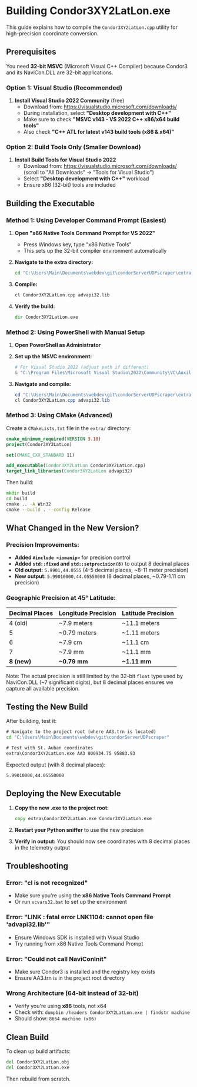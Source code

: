 # Building Condor3XY2LatLon.exe

This guide explains how to compile the `Condor3XY2LatLon.cpp` utility for high-precision coordinate conversion.

## Prerequisites

You need **32-bit MSVC** (Microsoft Visual C++ Compiler) because Condor3 and its NaviCon.DLL are 32-bit applications.

### Option 1: Visual Studio (Recommended)

1. **Install Visual Studio 2022 Community** (free)
   - Download from: https://visualstudio.microsoft.com/downloads/
   - During installation, select **"Desktop development with C++"**
   - Make sure to check **"MSVC v143 - VS 2022 C++ x86/x64 build tools"**
   - Also check **"C++ ATL for latest v143 build tools (x86 & x64)"**

### Option 2: Build Tools Only (Smaller Download)

1. **Install Build Tools for Visual Studio 2022**
   - Download from: https://visualstudio.microsoft.com/downloads/ (scroll to "All Downloads" → "Tools for Visual Studio")
   - Select **"Desktop development with C++"** workload
   - Ensure x86 (32-bit) tools are included

## Building the Executable

### Method 1: Using Developer Command Prompt (Easiest)

1. **Open "x86 Native Tools Command Prompt for VS 2022"**
   - Press Windows key, type "x86 Native Tools"
   - This sets up the 32-bit compiler environment automatically

2. **Navigate to the extra directory:**
   ```cmd
   cd "C:\Users\Main\Documents\webdev\git\condorServerUDPscraper\extra"
   ```

3. **Compile:**
   ```cmd
   cl Condor3XY2LatLon.cpp advapi32.lib
   ```

4. **Verify the build:**
   ```cmd
   dir Condor3XY2LatLon.exe
   ```

### Method 2: Using PowerShell with Manual Setup

1. **Open PowerShell as Administrator**

2. **Set up the MSVC environment:**
   ```powershell
   # For Visual Studio 2022 (adjust path if different)
   & "C:\Program Files\Microsoft Visual Studio\2022\Community\VC\Auxiliary\Build\vcvars32.bat"
   ```

3. **Navigate and compile:**
   ```powershell
   cd "C:\Users\Main\Documents\webdev\git\condorServerUDPscraper\extra"
   cl Condor3XY2LatLon.cpp advapi32.lib
   ```

### Method 3: Using CMake (Advanced)

Create a `CMakeLists.txt` file in the `extra/` directory:

```cmake
cmake_minimum_required(VERSION 3.10)
project(Condor3XY2LatLon)

set(CMAKE_CXX_STANDARD 11)

add_executable(Condor3XY2LatLon Condor3XY2LatLon.cpp)
target_link_libraries(Condor3XY2LatLon advapi32)
```

Then build:
```cmd
mkdir build
cd build
cmake .. -A Win32
cmake --build . --config Release
```

## What Changed in the New Version?

### Precision Improvements:

- **Added `#include <iomanip>`** for precision control
- **Added `std::fixed` and `std::setprecision(8)`** to output 8 decimal places
- **Old output:** `5.9901,44.0555` (4-5 decimal places, ~8-11 meter precision)
- **New output:** `5.99010000,44.05550000` (8 decimal places, ~0.79-1.11 cm precision)

### Geographic Precision at 45° Latitude:

| Decimal Places | Longitude Precision | Latitude Precision |
|----------------|---------------------|-------------------|
| 4 (old) | ~7.9 meters | ~11.1 meters |
| 5 | ~0.79 meters | ~1.11 meters |
| 6 | ~7.9 cm | ~11.1 cm |
| 7 | ~7.9 mm | ~11.1 mm |
| **8 (new)** | **~0.79 mm** | **~1.11 mm** |

Note: The actual precision is still limited by the 32-bit `float` type used by NaviCon.DLL (~7 significant digits), but 8 decimal places ensures we capture all available precision.

## Testing the New Build

After building, test it:

```cmd
# Navigate to the project root (where AA3.trn is located)
cd "C:\Users\Main\Documents\webdev\git\condorServerUDPscraper"

# Test with St. Auban coordinates
extra\Condor3XY2LatLon.exe AA3 800934.75 95883.93
```

Expected output (with 8 decimal places):
```
5.99010000,44.05550000
```

## Deploying the New Executable

1. **Copy the new .exe to the project root:**
   ```cmd
   copy extra\Condor3XY2LatLon.exe Condor3XY2LatLon.exe
   ```

2. **Restart your Python sniffer** to use the new precision

3. **Verify in output:** You should now see coordinates with 8 decimal places in the telemetry output

## Troubleshooting

### Error: "cl is not recognized"
- Make sure you're using the **x86 Native Tools Command Prompt**
- Or run `vcvars32.bat` to set up the environment

### Error: "LINK : fatal error LNK1104: cannot open file 'advapi32.lib'"
- Ensure Windows SDK is installed with Visual Studio
- Try running from x86 Native Tools Command Prompt

### Error: "Could not call NaviConInit"
- Make sure Condor3 is installed and the registry key exists
- Ensure AA3.trn is in the project root directory

### Wrong Architecture (64-bit instead of 32-bit)
- Verify you're using **x86** tools, not x64
- Check with: `dumpbin /headers Condor3XY2LatLon.exe | findstr machine`
- Should show: `8664 machine (x86)`

## Clean Build

To clean up build artifacts:
```cmd
del Condor3XY2LatLon.obj
del Condor3XY2LatLon.exe
```

Then rebuild from scratch.
